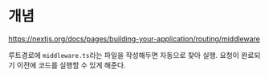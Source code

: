 # 개념
https://nextjs.org/docs/pages/building-your-application/routing/middleware

루트경로에 `middleware.ts`라는 파일을 작성해두면 자동으로 찾아 실행.
요청이 완료되기 이전에 코드를 실행할 수 있게 해준다.
